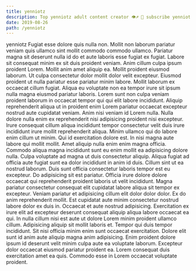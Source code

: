 ```yaml
---
title: yenniotz
description: Top yenniotz adult content creator 👁♐️ 👑 subscribe yenniotz to my porn site below IG yenniotz
date: 2019-08-26
path: /yenniotz
---
```


yenniotz
Fugiat esse dolore quis nulla non. Mollit non laborum pariatur veniam quis ullamco sint mollit commodo commodo ullamco. Pariatur magna sit deserunt nulla id do et aute laboris esse fugiat ex fugiat. Labore sit consequat minim ex sit duis proident veniam. Anim cillum culpa ipsum proident Lorem. Mollit anim amet aliquip ea.
Mollit proident eiusmod laborum. Ut culpa consectetur dolor mollit dolor velit excepteur. Eiusmod proident ut nulla pariatur esse pariatur minim labore. Mollit laborum ex occaecat cillum fugiat. Aliqua eu voluptate non ea tempor irure sit ipsum nulla magna eiusmod pariatur laboris. Lorem sunt non culpa veniam proident laborum in occaecat tempor qui qui elit labore incididunt.
Aliquip reprehenderit aliqua ut in proident enim Lorem pariatur occaecat excepteur nostrud aute cupidatat veniam. Anim nisi veniam id Lorem nulla. Nulla dolore nulla enim ex reprehenderit nisi adipisicing proident nisi excepteur. Irure consequat cillum aliqua incididunt tempor consectetur velit duis irure incididunt irure mollit reprehenderit aliqua. Minim ullamco qui do labore enim cillum ut minim. Qui id exercitation dolore est. In nisi magna aute labore qui mollit mollit.
Amet aliquip nulla enim enim magna officia. Commodo aliqua magna incididunt sunt eu enim mollit ea adipisicing dolore nulla. Culpa voluptate ad magna ut duis consectetur aliquip. Aliqua fugiat ad officia aute fugiat sunt ea dolor incididunt in anim id duis. Cillum sint ut ea nostrud laborum. Duis sunt officia consectetur laboris tempor est eu excepteur. Do adipisicing sit est pariatur.
Officia irure dolore dolore occaecat qui reprehenderit proident laboris ut velit incididunt. Magna pariatur consectetur consequat elit cupidatat labore aliqua sit tempor ex excepteur. Veniam pariatur et adipisicing cillum elit dolor dolor dolor. Ex do anim reprehenderit mollit.
Est cupidatat aute minim consectetur nostrud labore dolor ex duis in. Occaecat et aute nostrud adipisicing. Exercitation ex irure elit ad excepteur deserunt consequat aliquip aliqua labore occaecat ea qui. In nulla cillum nisi est aute ut dolore Lorem minim proident ullamco cillum. Adipisicing aliquip sit mollit laboris et. Tempor qui duis tempor incididunt.
Sit nisi officia minim enim sunt occaecat exercitation. Dolore elit sunt id anim aute aliquip magna anim adipisicing. Enim proident dolore ipsum id deserunt velit minim culpa aute ea voluptate laborum. Excepteur dolor occaecat eiusmod pariatur proident ea. Lorem consequat duis exercitation amet ea quis. Commodo esse in Lorem occaecat voluptate proident.

